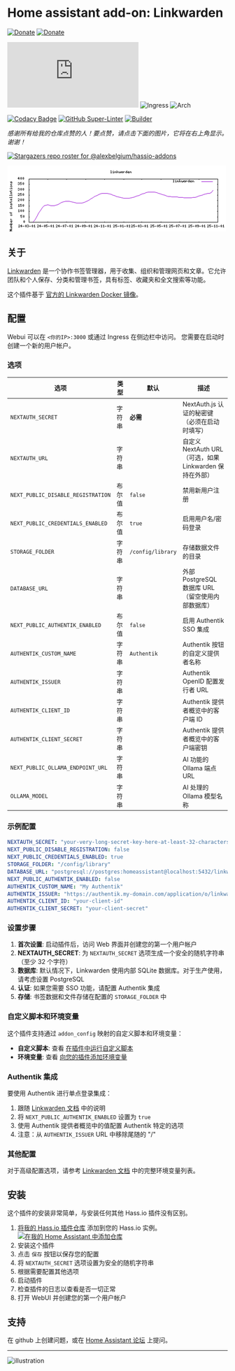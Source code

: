 # Home assistant add-on: Linkwarden

[![Donate][donation-badge]](https://www.buymeacoffee.com/alexbelgium)
[![Donate][paypal-badge]](https://www.paypal.com/donate/?hosted_button_id=DZFULJZTP3UQA)

![Version](https://img.shields.io/badge/dynamic/json?label=版本&query=%24.version&url=https%3A%2F%2Fraw.githubusercontent.com%2Falexbelgium%2Fhassio-addons%2Fmaster%2Flinkwarden%2Fconfig.json)
![Ingress](https://img.shields.io/badge/dynamic/json?label=Ingress&query=%24.ingress&url=https%3A%2F%2Fraw.githubusercontent.com%2Falexbelgium%2Fhassio-addons%2Fmaster%2Flinkwarden%2Fconfig.json)
![Arch](https://img.shields.io/badge/dynamic/json?color=success&label=Arch&query=%24.arch&url=https%3A%2F%2Fraw.githubusercontent.com%2Falexbelgium%2Fhassio-addons%2Fmaster%2Flinkwarden%2Fconfig.json)

[![Codacy Badge](https://app.codacy.com/project/badge/Grade/9c6cf10bdbba45ecb202d7f579b5be0e)](https://www.codacy.com/gh/alexbelgium/hassio-addons/dashboard?utm_source=github.com&utm_medium=referral&utm_content=alexbelgium/hassio-addons&utm_campaign=Badge_Grade)
[![GitHub Super-Linter](https://img.shields.io/github/actions/workflow/status/alexbelgium/hassio-addons/weekly-supelinter.yaml?label=Lint%20code%20base)](https://github.com/alexbelgium/hassio-addons/actions/workflows/weekly-supelinter.yaml)
[![Builder](https://img.shields.io/github/actions/workflow/status/alexbelgium/hassio-addons/onpush_builder.yaml?label=Builder)](https://github.com/alexbelgium/hassio-addons/actions/workflows/onpush_builder.yaml)

[donation-badge]: https://img.shields.io/badge/Buy%20me%20a%20coffee%20(no%20paypal)-%23d32f2f?logo=buy-me-a-coffee&style=flat&logoColor=white
[paypal-badge]: https://img.shields.io/badge/Buy%20me%20a%20coffee%20with%20Paypal-0070BA?logo=paypal&style=flat&logoColor=white

_感谢所有给我的仓库点赞的人！要点赞，请点击下面的图片，它将在右上角显示。谢谢！_

[![Stargazers repo roster for @alexbelgium/hassio-addons](https://raw.githubusercontent.com/alexbelgium/hassio-addons/master/.github/stars2.svg)](https://github.com/alexbelgium/hassio-addons/stargazers)

![downloads evolution](https://raw.githubusercontent.com/alexbelgium/hassio-addons/master/linkwarden/stats.png)

## 关于

[Linkwarden](https://linkwarden.app/) 是一个协作书签管理器，用于收集、组织和管理网页和文章。它允许团队和个人保存、分类和管理书签，具有标签、收藏夹和全文搜索等功能。

这个插件基于 [官方的 Linkwarden Docker 镜像](https://github.com/linkwarden/linkwarden)。

## 配置

Webui 可以在 `<你的IP>:3000` 或通过 Ingress 在侧边栏中访问。
您需要在启动时创建一个新的用户帐户。

### 选项

| 选项 | 类型 | 默认 | 描述 |
|------|------|------|------|
| `NEXTAUTH_SECRET` | 字符串 | **必需** | NextAuth.js 认证的秘密键（必须在启动时填写） |
| `NEXTAUTH_URL` | 字符串 | | 自定义 NextAuth URL（可选，如果 Linkwarden 保持在外部） |
| `NEXT_PUBLIC_DISABLE_REGISTRATION` | 布尔值 | `false` | 禁用新用户注册 |
| `NEXT_PUBLIC_CREDENTIALS_ENABLED` | 布尔值 | `true` | 启用用户名/密码登录 |
| `STORAGE_FOLDER` | 字符串 | `/config/library` | 存储数据文件的目录 |
| `DATABASE_URL` | 字符串 | | 外部 PostgreSQL 数据库 URL（留空使用内部数据库） |
| `NEXT_PUBLIC_AUTHENTIK_ENABLED` | 布尔值 | `false` | 启用 Authentik SSO 集成 |
| `AUTHENTIK_CUSTOM_NAME` | 字符串 | `Authentik` | Authentik 按钮的自定义提供者名称 |
| `AUTHENTIK_ISSUER` | 字符串 | | Authentik OpenID 配置发行者 URL |
| `AUTHENTIK_CLIENT_ID` | 字符串 | | Authentik 提供者概览中的客户端 ID |
| `AUTHENTIK_CLIENT_SECRET` | 字符串 | | Authentik 提供者概览中的客户端密钥 |
| `NEXT_PUBLIC_OLLAMA_ENDPOINT_URL` | 字符串 | | AI 功能的 Ollama 端点 URL |
| `OLLAMA_MODEL` | 字符串 | | AI 处理的 Ollama 模型名称 |

### 示例配置

```yaml
NEXTAUTH_SECRET: "your-very-long-secret-key-here-at-least-32-characters"
NEXT_PUBLIC_DISABLE_REGISTRATION: false
NEXT_PUBLIC_CREDENTIALS_ENABLED: true
STORAGE_FOLDER: "/config/library"
DATABASE_URL: "postgresql://postgres:homeassistant@localhost:5432/linkwarden"
NEXT_PUBLIC_AUTHENTIK_ENABLED: false
AUTHENTIK_CUSTOM_NAME: "My Authentik"
AUTHENTIK_ISSUER: "https://authentik.my-domain.com/application/o/linkwarden"
AUTHENTIK_CLIENT_ID: "your-client-id"
AUTHENTIK_CLIENT_SECRET: "your-client-secret"
```

### 设置步骤

1. **首次设置**: 启动插件后，访问 Web 界面并创建您的第一个用户帐户
2. **NEXTAUTH_SECRET**: 为 `NEXTAUTH_SECRET` 选项生成一个安全的随机字符串（至少 32 个字符）
3. **数据库**: 默认情况下，Linkwarden 使用内部 SQLite 数据库。对于生产使用，请考虑设置 PostgreSQL
4. **认证**: 如果您需要 SSO 功能，请配置 Authentik 集成
5. **存储**: 书签数据和文件存储在配置的 `STORAGE_FOLDER` 中

### 自定义脚本和环境变量

这个插件支持通过 `addon_config` 映射的自定义脚本和环境变量：

- **自定义脚本**: 查看 [在插件中运行自定义脚本](https://github.com/alexbelgium/hassio-addons/wiki/Running-custom-scripts-in-Addons)
- **环境变量**: 查看 [向您的插件添加环境变量](https://github.com/alexbelgium/hassio-addons/wiki/Add-Environment-variables-to-your-Addon)

### Authentik 集成

要使用 Authentik 进行单点登录集成：

1. 跟随 [Linkwarden 文档](https://docs.linkwarden.app/self-hosting/sso-oauth#authentik) 中的说明
2. 将 `NEXT_PUBLIC_AUTHENTIK_ENABLED` 设置为 `true`
3. 使用 Authentik 提供者概览中的值配置 Authentik 特定的选项
4. 注意：从 `AUTHENTIK_ISSUER` URL 中移除尾随的 "/" 

### 其他配置

对于高级配置选项，请参考 [Linkwarden 文档](https://docs.linkwarden.app/self-hosting/environment-variables) 中的完整环境变量列表。

## 安装

这个插件的安装非常简单，与安装任何其他 Hass.io 插件没有区别。

1. [将我的 Hass.io 插件仓库][repository] 添加到您的 Hass.io 实例。 [![在我的 Home Assistant 中添加仓库][repository-badge]][repository-url]
1. 安装这个插件
1. 点击 `保存` 按钮以保存您的配置
1. 将 `NEXTAUTH_SECRET` 选项设置为安全的随机字符串
1. 根据需要配置其他选项
1. 启动插件
1. 检查插件的日志以查看是否一切正常
1. 打开 WebUI 并创建您的第一个用户帐户

## 支持

在 github 上创建问题，或在 [Home Assistant 论坛](https://community.home-assistant.io/t/home-assistant-addon-linkwarden/279247) 上提问。

[repository]: https://github.com/alexbelgium/hassio-addons
[repository-badge]: https://img.shields.io/badge/Add%20repository%20to%20my-Home%20Assistant-41BDF5?logo=home-assistant&style=for-the-badge
[repository-url]: https://my.home-assistant.io/redirect/supervisor_add_addon_repository/?repository_url=https%3A%2F%2Fgithub.com%2Falexbelgium%2Fhassio-addons

---

![illustration](https://raw.githubusercontent.com/alexbelgium/hassio-addons/master/linkwarden/illustration.png)